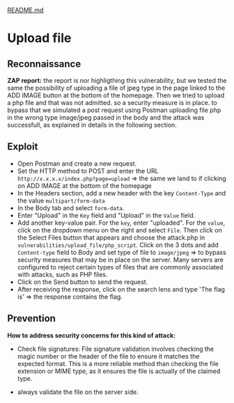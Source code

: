 [README.md](../../../README.md)
# Upload file
## Reconnaissance
**ZAP report:**
the report is nor highligthing this vulnerability, but we tested the same the possibility of uploading a file of jpeg type in the page linked to the ADD IMAGE button at the bottom of the homepage.
Then we tried to upload a php file and that was not admitted. so a security measure is in place. to bypass that we simulated a post request using Postman uploading file php in the wrong type image/jpeg passed in the body and the attack was successfull, as explained in details in the following section.

## Exploit
- Open Postman and create a new request.
- Set the HTTP method to POST and enter the URL `http://x.x.x.x/index.php?page=upload` => the same we land to if clicking on ADD IMAGE at the bottom of the homepage
- In the Headers section, add a new header with the key `Content-Type` and the value `multipart/form-data` 
- In the Body tab and select `form-data`.
- Enter "Upload" in the `Key` field and "Upload" in the `Value` field.
- Add another key-value pair. For the `key`, enter "uploaded". For the `value`, click on the dropdown menu on the right and select `File`.
  Then click on the Select Files button that appears and choose the attack.php in `vulnerabilities/upload_file/php_script`. Click on the 3 dots and add `Content-type` field to Body and set type of file to `image/jpeg` => to bypass security measures that may be in place on the server. Many servers are configured to reject certain types of files that are commonly associated with attacks, such as PHP files.
- Click on the Send button to send the request.
- After receiving the response, click on the search lens and type 'The flag is' => the response contains the flag. 


## Prevention
**How to address security concerns for this kind of attack:**

- Check file signatures: File signature validation involves checking the magic number or the header of the file to ensure it matches the expected format. This is a more reliable method than checking the file extension or MIME type, as it ensures the file is actually of the claimed type.

- always validate the file on the server side.


